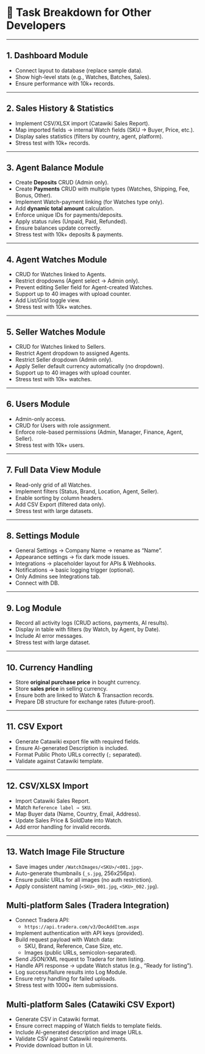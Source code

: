 # 📌 Task Breakdown for Other Developers

---

## 1. Dashboard Module

- Connect layout to database (replace sample data).
- Show high-level stats (e.g., Watches, Batches, Sales).
- Ensure performance with 10k+ records.

---

## 2. Sales History & Statistics

- Implement CSV/XLSX import (Catawiki Sales Report).
- Map imported fields → internal Watch fields (SKU → Buyer, Price, etc.).
- Display sales statistics (filters by country, agent, platform).
- Stress test with 10k+ records.

---

## 3. Agent Balance Module

- Create **Deposits** CRUD (Admin only).
- Create **Payments** CRUD with multiple types (Watches, Shipping, Fee, Bonus, Other).
- Implement Watch-payment linking (for Watches type only).
- Add **dynamic total amount** calculation.
- Enforce unique IDs for payments/deposits.
- Apply status rules (Unpaid, Paid, Refunded).
- Ensure balances update correctly.
- Stress test with 10k+ deposits & payments.

---

## 4. Agent Watches Module

- CRUD for Watches linked to Agents.
- Restrict dropdowns (Agent select → Admin only).
- Prevent editing Seller field for Agent-created Watches.
- Support up to 40 images with upload counter.
- Add List/Grid toggle view.
- Stress test with 10k+ watches.

---

## 5. Seller Watches Module

- CRUD for Watches linked to Sellers.
- Restrict Agent dropdown to assigned Agents.
- Restrict Seller dropdown (Admin only).
- Apply Seller default currency automatically (no dropdown).
- Support up to 40 images with upload counter.
- Stress test with 10k+ watches.

---

## 6. Users Module

- Admin-only access.
- CRUD for Users with role assignment.
- Enforce role-based permissions (Admin, Manager, Finance, Agent, Seller).
- Stress test with 10k+ users.

---

## 7. Full Data View Module

- Read-only grid of all Watches.
- Implement filters (Status, Brand, Location, Agent, Seller).
- Enable sorting by column headers.
- Add CSV Export (filtered data only).
- Stress test with large datasets.

---

## 8. Settings Module

- General Settings → Company Name → rename as “Name”.
- Appearance settings → fix dark mode issues.
- Integrations → placeholder layout for APIs & Webhooks.
- Notifications → basic logging trigger (optional).
- Only Admins see Integrations tab.
- Connect with DB.

---

## 9. Log Module

- Record all activity logs (CRUD actions, payments, AI results).
- Display in table with filters (by Watch, by Agent, by Date).
- Include AI error messages.
- Stress test with large dataset.

---

## 10. Currency Handling

- Store **original purchase price** in bought currency.
- Store **sales price** in selling currency.
- Ensure both are linked to Watch & Transaction records.
- Prepare DB structure for exchange rates (future-proof).

---

## 11. CSV Export

- Generate Catawiki export file with required fields.
- Ensure AI-generated Description is included.
- Format Public Photo URLs correctly (`;` separated).
- Validate against Catawiki template.

---

## 12. CSV/XLSX Import

- Import Catawiki Sales Report.
- Match `Reference label → SKU`.
- Map Buyer data (Name, Country, Email, Address).
- Update Sales Price & SoldDate into Watch.
- Add error handling for invalid records.

---

## 13. Watch Image File Structure

- Save images under `/WatchImages/<SKU>/<001.jpg>`.
- Auto-generate thumbnails (`_s.jpg`, 256x256px).
- Ensure public URLs for all images (no auth restriction).
- Apply consistent naming (`<SKU>_001.jpg`, `<SKU>_002.jpg`).

## Multi-platform Sales (Tradera Integration)

- Connect Tradera API:
    - `https://api.tradera.com/v3/DocAddItem.aspx`
- Implement authentication with API keys (provided).
- Build request payload with Watch data:
    - SKU, Brand, Reference, Case Size, etc.
    - Images (public URLs, semicolon-separated).
- Send JSON/XML request to Tradera for item listing.
- Handle API response → update Watch status (e.g., “Ready for listing”).
- Log success/failure results into Log Module.
- Ensure retry handling for failed uploads.
- Stress test with 1000+ item submissions.

## Multi-platform Sales (Catawiki CSV Export)

- Generate CSV in Catawiki format.
- Ensure correct mapping of Watch fields to template fields.
- Include AI-generated description and image URLs.
- Validate CSV against Catawiki requirements.
- Provide download button in UI.

